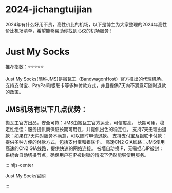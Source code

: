 # 2024-jichangtuijian
2024年有什么好用不贵，高性价比的机场，以下是博主为大家整理的2024年高性价比机场清单，希望能够帮助你找到心仪的机场服务！

# Just My Socks
推荐指数：⭐⭐⭐⭐⭐

Just My Socks(简称JMS)是搬瓦工（BandwagonHost）官方推出的代理机场。支持支付宝、PayPal和银联卡等多种付款方式，并且提供7天内不满意可随时退款的政策。

## JMS机场有以下几点优势：
搬瓦工官方出品，安全可靠：JMS由搬瓦工官方运营，可信度高。
长期可用，稳定性绝佳：服务提供商保证长期可用性，并提供出色的稳定性。
支持7天无理由退款：如果在7天内对服务不满意，可以随时申请退款。
支持支付宝及银联卡付款：提供多种方便的付款方式，包括支付宝和银联卡。
高速CN2 GIA线路：JMS使用高速的CN2 GIA线路，提供快速的网络连接。
被墙自动换IP，无需担心IP被封：系统会自动切换节点，确保用户在IP被封锁的情况下仍然能够使用服务。

::: hljs-center

Just My Socks官网


:::
